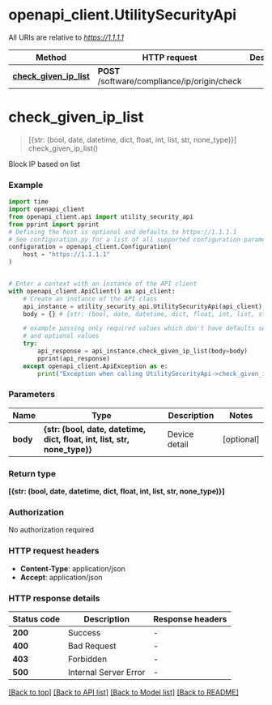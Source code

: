 # openapi_client.UtilitySecurityApi

All URIs are relative to *https://1.1.1.1*

Method | HTTP request | Description
------------- | ------------- | -------------
[**check_given_ip_list**](UtilitySecurityApi.md#check_given_ip_list) | **POST** /software/compliance/ip/origin/check | 


# **check_given_ip_list**
> [{str: (bool, date, datetime, dict, float, int, list, str, none_type)}] check_given_ip_list()



Block IP based on list

### Example


```python
import time
import openapi_client
from openapi_client.api import utility_security_api
from pprint import pprint
# Defining the host is optional and defaults to https://1.1.1.1
# See configuration.py for a list of all supported configuration parameters.
configuration = openapi_client.Configuration(
    host = "https://1.1.1.1"
)


# Enter a context with an instance of the API client
with openapi_client.ApiClient() as api_client:
    # Create an instance of the API class
    api_instance = utility_security_api.UtilitySecurityApi(api_client)
    body = {} # {str: (bool, date, datetime, dict, float, int, list, str, none_type)} | Device detail (optional)

    # example passing only required values which don't have defaults set
    # and optional values
    try:
        api_response = api_instance.check_given_ip_list(body=body)
        pprint(api_response)
    except openapi_client.ApiException as e:
        print("Exception when calling UtilitySecurityApi->check_given_ip_list: %s\n" % e)
```


### Parameters

Name | Type | Description  | Notes
------------- | ------------- | ------------- | -------------
 **body** | **{str: (bool, date, datetime, dict, float, int, list, str, none_type)}**| Device detail | [optional]

### Return type

**[{str: (bool, date, datetime, dict, float, int, list, str, none_type)}]**

### Authorization

No authorization required

### HTTP request headers

 - **Content-Type**: application/json
 - **Accept**: application/json


### HTTP response details

| Status code | Description | Response headers |
|-------------|-------------|------------------|
**200** | Success |  -  |
**400** | Bad Request |  -  |
**403** | Forbidden |  -  |
**500** | Internal Server Error |  -  |

[[Back to top]](#) [[Back to API list]](../README.md#documentation-for-api-endpoints) [[Back to Model list]](../README.md#documentation-for-models) [[Back to README]](../README.md)

